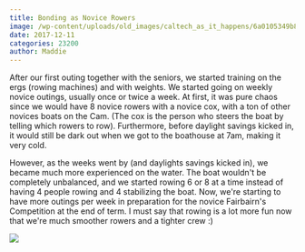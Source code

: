 ```yaml
---
title: Bonding as Novice Rowers
image: /wp-content/uploads/old_images/caltech_as_it_happens/6a0105349b8251970b01b7c936abb6970b.jpg
date: 2017-12-11
categories: 23200
author: Maddie
---
```


After our first outing together with the seniors, we started training on the ergs (rowing machines) and with weights. We started going on weekly novice outings, usually once or twice a week. At first, it was pure chaos since we would have 8 novice rowers with a novice cox, with a ton of other novices boats on the Cam. (The cox is the person who steers the boat by telling which rowers to row). Furthermore, before daylight savings kicked in, it would still be dark out when we got to the boathouse at 7am, making it very cold.

However, as the weeks went by (and daylights savings kicked in), we became much more experienced on the water. The boat wouldn't be completely unbalanced, and we started rowing 6 or 8 at a time instead of having 4 people rowing and 4 stabilizing the boat. Now, we're starting to have more outings per week in preparation for the novice Fairbairn's Competition at the end of term. I must say that rowing is a lot more fun now that we're much smoother rowers and a tighter crew :)


![](/old_images/caltech_as_it_happens/6a0105349b8251970b01b7c936abbc970b.jpg)
